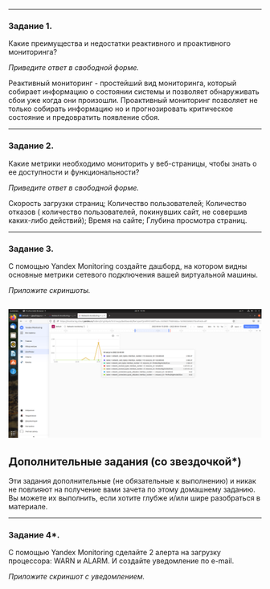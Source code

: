  ---
 
### Задание 1. 

Какие преимущества и недостатки реактивного и проактивного мониторинга?

*Приведите ответ в свободной форме.*

Реактивный мониторинг - простейший вид мониторинга, который собирает информацию о состоянии системы и позволяет обнаруживать сбои уже когда они произошли. 
Проактивный мониторинг позволяет не только собирать информацию но и прогнозировать критическое состояние и предовратить появление сбоя. 

---

### Задание 2.

Какие метрики необходимо мониторить у веб-страницы, чтобы знать о ее доступности и функциональности?

*Приведите ответ в свободной форме.*

Скорость загрузки страниц; Количество пользователей; Количество отказов ( количество пользователей, покинувших сайт, не совершив каких-либо действий);
Время на сайте; Глубина просмотра страниц.

---

### Задание 3.

С помощью Yandex Monitoring создайте дашборд, на котором видны основные метрики сетевого подключения вашей виртуальной машины.

*Приложите скриншоты.*

![Скриншот](./Pictures/9.1.png)
---

## Дополнительные задания (со звездочкой*)
Эти задания дополнительные (не обязательные к выполнению) и никак не повлияют на получение вами зачета по этому домашнему заданию. Вы можете их выполнить, если хотите глубже и/или шире разобраться в материале.

---

### Задание 4*.

С помощью Yandex Monitoring сделайте 2 алерта на загрузку процессора: WARN и ALARM. И создайте уведомление по e-mail.

*Приложите скриншот с уведомлением.*
